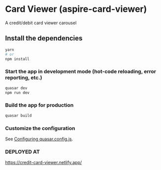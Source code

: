 # Card Viewer (aspire-card-viewer)

A credit/debit card viewer carousel

## Install the dependencies
```bash
yarn
# or
npm install
```

### Start the app in development mode (hot-code reloading, error reporting, etc.)
```bash
quasar dev
npm run dev
```


### Build the app for production
```bash
quasar build
```

### Customize the configuration
See [Configuring quasar.config.js](https://v2.quasar.dev/quasar-cli-webpack/quasar-config-js).



### DEPLOYED AT
https://credit-card-viewer.netlify.app/
